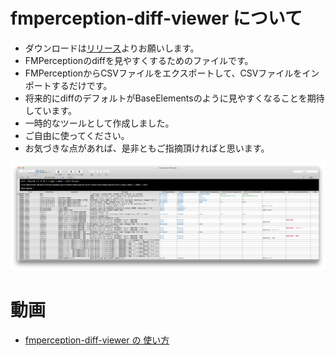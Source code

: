 # fmperception-diff-viewer について

* ダウンロードは[リリース](https://github.com/frudens/fmperception-diff-viewer/releases)よりお願いします。
* FMPerceptionのdiffを見やすくするためのファイルです。
* FMPerceptionからCSVファイルをエクスポートして、CSVファイルをインポートするだけです。
* 将来的にdiffのデフォルトがBaseElementsのように見やすくなることを期待しています。
* 一時的なツールとして作成しました。
* ご自由に使ってください。
* お気づきな点があれば、是非ともご指摘頂ければと思います。

![diff](screenshot.png)

# 動画

* [fmperception-diff-viewer の 使い方](https://youtu.be/eyfsoSQD7eQ)
